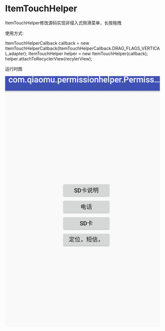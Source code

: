 # ItemTouchHelper
ItemTouchHelper修改源码实现非侵入式侧滑菜单，长按拖拽

使用方式:

 ItemTouchHelperCallback callback = new ItemTouchHelperCallback(ItemTouchHelperCallback.DRAG_FLAGS_VERTICAL,adapter);
 ItemTouchHelper helper = new ItemTouchHelper(callback);
 helper.attachToRecyclerView(recylerView);
 
 运行时图
 
![image](https://github.com/mrme2014/PermissionHelper/raw/master/imgs/1.gif)
